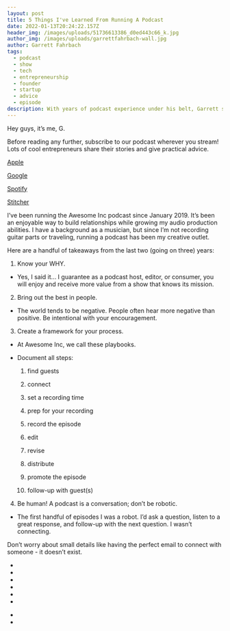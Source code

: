 ```yaml
---
layout: post
title: 5 Things I've Learned From Running A Podcast
date: 2022-01-13T20:24:22.157Z
header_img: /images/uploads/51736613386_d0ed443c66_k.jpg
author_img: /images/uploads/garrettfahrbach-wall.jpg
author: Garrett Fahrbach
tags:
  - podcast
  - show
  - tech
  - entrepreneurship
  - founder
  - startup
  - advice
  - episode
description: With years of podcast experience under his belt, Garrett shares some wisdom.
---
```

Hey guys, it’s me, G.



Before reading any further, subscribe to our podcast wherever you stream! Lots of cool entrepreneurs share their stories and give practical advice.

[Apple](https://podcasts.apple.com/us/podcast/awesome-inc/id1453583729?ign-mpt=uo%3D4&mt=2) 

[Google](https://podcasts.google.com/feed/aHR0cHM6Ly9hbmNob3IuZm0vcy84MWRmYWU0L3BvZGNhc3QvcnNz) 

[Spotify](https://open.spotify.com/show/2bc5LJB97HpmsevgK6iWOt) 

[Stitcher](https://www.stitcher.com/show/kentucky-entrepreneur-hall-of-fame)

I’ve been running the Awesome Inc podcast since January 2019. It’s been an enjoyable way to build relationships while growing my audio production abilities. I have a background as a musician, but since I’m not recording guitar parts or traveling, running a podcast has been my creative outlet. 



Here are a handful of takeaways from the last two (going on three) years:



1. Know your WHY.

* Yes, I said it... I guarantee as a podcast host, editor, or consumer, you will enjoy and receive more value from a show that knows its mission.

2. Bring out the best in people.

* The world tends to be negative. People often hear more negative than positive. Be intentional with your encouragement.

3. Create a framework for your process.

* At Awesome Inc, we call these playbooks.

<!---->

* Document all steps:

  1. find guests

  2. connect

  3. set a recording time

  4. prep for your recording

  5. record the episode

  6. edit

  7. revise

  8. distribute

  9. promote the episode

  10. follow-up with guest(s)

4. Be human! A podcast is a conversation; don’t be robotic.

* The first handful of episodes I was a robot. I’d ask a question, listen to a great response, and follow-up with the next question. I wasn’t connecting. 

Don’t worry about small details like having the perfect email to connect with someone - it doesn’t exist.

*
*
*
*
*
*

<!---->

*
*